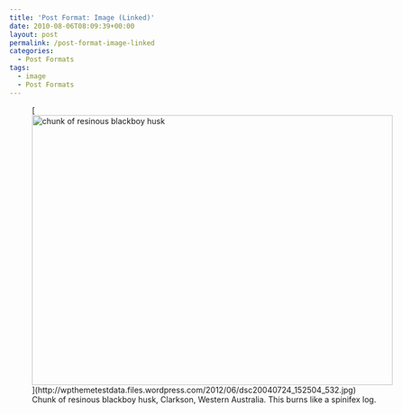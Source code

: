 ```yaml
---
title: 'Post Format: Image (Linked)'
date: 2010-08-06T08:09:39+00:00
layout: post
permalink: /post-format-image-linked
categories:
  - Post Formats
tags:
  - image
  - Post Formats
---
```

<figure style="width: 640px" class="caption aligncenter">
[<img src="http://wpthemetestdata.files.wordpress.com/2012/06/dsc20040724_152504_532.jpg" alt="chunk of resinous blackboy husk" title="dsc20040724_152504_532" width="640" height="480" class="size-full">](http://wpthemetestdata.files.wordpress.com/2012/06/dsc20040724_152504_532.jpg)
<figcaption class="caption-text">Chunk of resinous blackboy husk, Clarkson, Western Australia. This burns like a spinifex log.</figcaption>
</figure>
